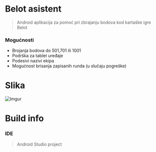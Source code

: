 # Belot asistent

>Android aplikacija za pomoć pri zbrajanju bodova kod kartaške igre Belot

### Mogućnosti
- Brojanja bodova do 501,701 ili 1001
- Podrška za tablet uređaje
- Podesivi nazivi ekipa
- Mogućnost brisanja zapisanih runda (u slučaju pogreške)

  
# Slika
![Imgur](http://i.imgur.com/zP0JNWfl.png)



# Build info
### IDE
>Android Studio project
